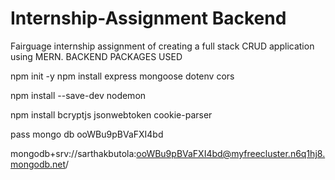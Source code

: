 # Internship-Assignment Backend
Fairguage internship assignment of creating a full stack CRUD application using MERN.
BACKEND PACKAGES USED

npm init -y
npm install express mongoose dotenv cors

npm install --save-dev nodemon

npm install bcryptjs jsonwebtoken cookie-parser

pass mongo db
ooWBu9pBVaFXI4bd

mongodb+srv://sarthakbutola:ooWBu9pBVaFXI4bd@myfreecluster.n6q1hj8.mongodb.net/